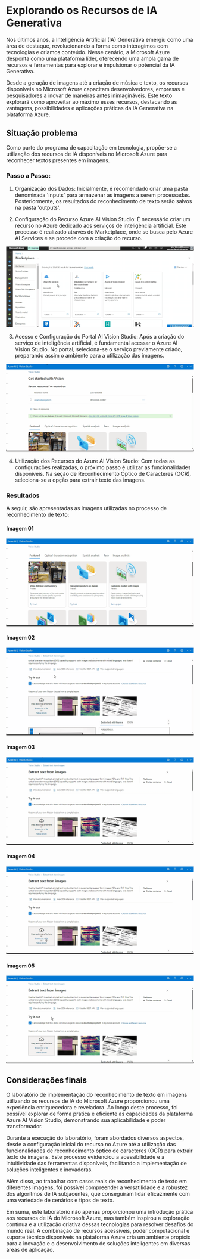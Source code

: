 # Explorando os Recursos de IA Generativa

Nos últimos anos, a Inteligência Artificial (IA) Generativa emergiu como uma área de destaque, revolucionando a forma como interagimos com tecnologias e criamos conteúdo. Nesse cenário, a Microsoft Azure desponta como uma plataforma líder, oferecendo uma ampla gama de recursos e ferramentas para explorar e impulsionar o potencial da IA Generativa.

Desde a geração de imagens até a criação de música e texto, os recursos disponíveis no Microsoft Azure capacitam desenvolvedores, empresas e pesquisadores a inovar de maneiras antes inimagináveis. Este texto explorará como aproveitar ao máximo esses recursos, destacando as vantagens, possibilidades e aplicações práticas da IA Generativa na plataforma Azure.

## Situação problema

Como parte do programa de capacitação em tecnologia, propõe-se a utilização dos recursos de IA disponíveis no Microsoft Azure para reconhecer textos presentes em imagens.

### Passo a Passo:

1. Organização dos Dados: Inicialmente, é recomendado criar uma pasta denominada 'inputs' para armazenar as imagens a serem processadas. Posteriormente, os resultados do reconhecimento de texto serão salvos na pasta 'outputs'.

2. Configuração do Recurso Azure AI Vision Studio: É necessário criar um recurso no Azure dedicado aos serviços de inteligência artificial. Este processo é realizado através do Marketplace, onde se busca pelo Azure AI Services e se procede com a criação do recurso.

![Passo 1](outputs/01.gif)

3. Acesso e Configuração do Portal AI Vision Studio: Após a criação do serviço de inteligência artificial, é fundamental acessar o Azure AI Vision Studio. No portal, seleciona-se o serviço previamente criado, preparando assim o ambiente para a utilização das imagens.

![Passo 2](outputs/02.gif)

4. Utilização dos Recursos do Azure AI Vision Studio: Com todas as configurações realizadas, o próximo passo é utilizar as funcionalidades disponíveis. Na seção de Reconhecimento Óptico de Caracteres (OCR), seleciona-se a opção para extrair texto das imagens.

### Resultados

A seguir, são apresentadas as imagens utilizadas no processo de reconhecimento de texto:

#### Imagem 01

![Imagem 01](outputs/03.gif)

#### Imagem 02

![Imagem 02](outputs/04.gif)

#### Imagem 03

![Imagem 03](outputs/05.gif)

#### Imagem 04

![Imagem 04](outputs/06.gif)

#### Imagem 05

![Imagem 05](outputs/07.gif)

## Considerações finais

O laboratório de implementação do reconhecimento de texto em imagens utilizando os recursos de IA do Microsoft Azure proporcionou uma experiência enriquecedora e reveladora. Ao longo deste processo, foi possível explorar de forma prática e eficiente as capacidades da plataforma Azure AI Vision Studio, demonstrando sua aplicabilidade e poder transformador.

Durante a execução do laboratório, foram abordados diversos aspectos, desde a configuração inicial do recurso no Azure até a utilização das funcionalidades de reconhecimento óptico de caracteres (OCR) para extrair texto de imagens. Este processo evidenciou a acessibilidade e a intuitividade das ferramentas disponíveis, facilitando a implementação de soluções inteligentes e inovadoras.

Além disso, ao trabalhar com casos reais de reconhecimento de texto em diferentes imagens, foi possível compreender a versatilidade e a robustez dos algoritmos de IA subjacentes, que conseguiram lidar eficazmente com uma variedade de cenários e tipos de texto.

Em suma, este laboratório não apenas proporcionou uma introdução prática aos recursos de IA do Microsoft Azure, mas também inspirou a exploração contínua e a utilização criativa dessas tecnologias para resolver desafios do mundo real. A combinação de recursos acessíveis, poder computacional e suporte técnico disponíveis na plataforma Azure cria um ambiente propício para a inovação e o desenvolvimento de soluções inteligentes em diversas áreas de aplicação.
